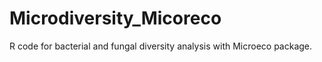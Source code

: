 # Microdiversity_Micoreco
R code for bacterial and fungal diversity analysis with Microeco package.
